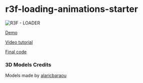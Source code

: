 # r3f-loading-animations-starter

![R3F - LOADER](https://user-images.githubusercontent.com/6551176/222602015-becd6101-19d6-41e7-a444-9e7ec97c620d.jpg)


[Demo](https://codesandbox.io/p/github/wass08/r3f-loading-animations-final/)

[Video tutorial](https://youtu.be/L12wIvuZTOY)

[Final code](https://github.com/wass08/r3f-loading-animations-final)


### 3D Models Credits

Models made by [alaricbaraou](https://market.pmnd.rs/creator/alaricbaraou)

